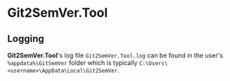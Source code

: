 ﻿---
uid: git2semver-tool-logging
---

# Git2SemVer.Tool

## Logging

**Git2SemVer.Tool**'s log file `Git2SemVer.Tool.log` can be found in the user's `%appdata%\GitSemVer` folder 
which is typically `C:\Users\<username>\AppData\Local\Git2SemVer`.

